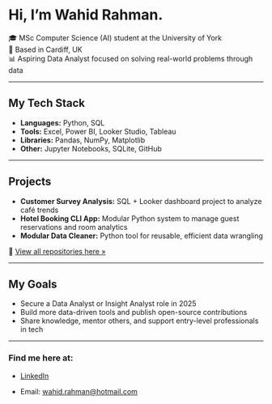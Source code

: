 # Hi, I’m Wahid Rahman.

🎓 MSc Computer Science (AI) student at the University of York  
📍 Based in Cardiff, UK  
📊 Aspiring Data Analyst focused on solving real-world problems through data

---

## My Tech Stack

- **Languages:** Python, SQL  
- **Tools:** Excel, Power BI, Looker Studio, Tableau  
- **Libraries:** Pandas, NumPy, Matplotlib  
- **Other:** Jupyter Notebooks, SQLite, GitHub

---

## Projects

- **Customer Survey Analysis:** SQL + Looker dashboard project to analyze café trends  
- **Hotel Booking CLI App:** Modular Python system to manage guest reservations and room analytics  
- **Modular Data Cleaner:** Python tool for reusable, efficient data wrangling

📎 [View all repositories here »](https://github.com/wahidata?tab=repositories)

---

## My Goals

- Secure a Data Analyst or Insight Analyst role in 2025  
- Build more data-driven tools and publish open-source contributions  
- Share knowledge, mentor others, and support entry-level professionals in tech

---

### Find me here at:

- [LinkedIn](https://www.linkedin.com/in/wahidrahman/)

- Email: wahid.rahman@hotmail.com
